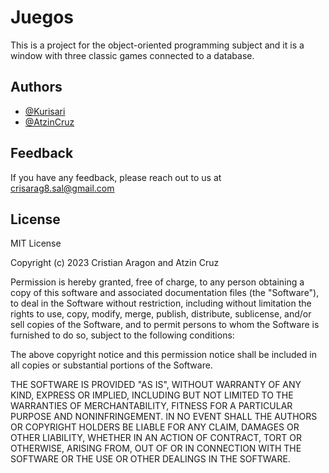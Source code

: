 # Juegos

This is a project for the object-oriented programming subject and it is a window with three classic games connected to a database.

## Authors

- [@Kurisari](https://github.com/Kurisari)
- [@AtzinCruz](https://github.com/AtzinCruz)


## Feedback

If you have any feedback, please reach out to us at crisarag8.sal@gmail.com


## License

MIT License

Copyright (c) 2023 Cristian Aragon and Atzin Cruz

Permission is hereby granted, free of charge, to any person obtaining a copy
of this software and associated documentation files (the "Software"), to deal
in the Software without restriction, including without limitation the rights
to use, copy, modify, merge, publish, distribute, sublicense, and/or sell
copies of the Software, and to permit persons to whom the Software is
furnished to do so, subject to the following conditions:

The above copyright notice and this permission notice shall be included in all
copies or substantial portions of the Software.

THE SOFTWARE IS PROVIDED "AS IS", WITHOUT WARRANTY OF ANY KIND, EXPRESS OR
IMPLIED, INCLUDING BUT NOT LIMITED TO THE WARRANTIES OF MERCHANTABILITY,
FITNESS FOR A PARTICULAR PURPOSE AND NONINFRINGEMENT. IN NO EVENT SHALL THE
AUTHORS OR COPYRIGHT HOLDERS BE LIABLE FOR ANY CLAIM, DAMAGES OR OTHER
LIABILITY, WHETHER IN AN ACTION OF CONTRACT, TORT OR OTHERWISE, ARISING FROM,
OUT OF OR IN CONNECTION WITH THE SOFTWARE OR THE USE OR OTHER DEALINGS IN THE
SOFTWARE.
